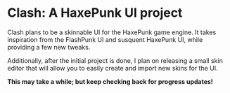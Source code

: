 # Clash: A HaxePunk UI project

Clash plans to be a skinnable UI for the HaxePunk game engine. It takes
inspiration from the FlashPunk UI and susquent HaxePunk UI, while
providing a few new tweaks.

Additionally, after the initial project is done, I plan on releasing a
small skin editor that will allow you to easily create and import new
skins for the UI.

**This may take a while; but keep checking back for progress updates!**
